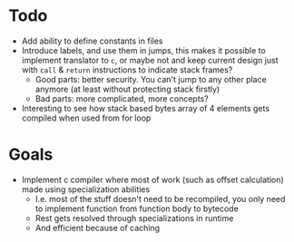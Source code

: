 # Todo
- Add ability to define constants in files
- Introduce labels, and use them in jumps, this makes it possible to implement translator to `c`,
  or maybe not and keep current design just with `call` & `return` instructions to indicate stack frames?
  - Good parts: better security. You can't jump to any other place anymore (at least without protecting stack firstly)
  - Bad parts: more complicated, more concepts?
- Interesting to see how stack based bytes array of 4 elements gets compiled when used from for loop

# Goals
- Implement c compiler where most of work (such as offset calculation) made using specialization abilities
  - I.e. most of the stuff doesn't need to be recompiled, you only need to implement function from function body to bytecode
  - Rest gets resolved through specializations in runtime
  - And efficient because of caching
